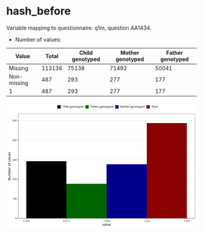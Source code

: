 # hash_before
Variable mapping to questionnaire: q1m, question AA1434.
- Number of values:

| Value | Total | Child genotyped | Mother genotyped | Father genotyped |
| ----- | ----- | --------------- | ---------------- | ---------------- |
| Missing | 113136 | 75138 | 71492 | 50041 |
| Non-missing | 487 | 293 | 277 | 177 |
| 1 | 487 | 293 | 277 | 177 |



![](hash_before_n.png)



